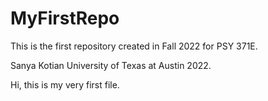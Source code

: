 # MyFirstRepo

This is the first repository created in Fall 2022 for PSY 371E. 

Sanya Kotian University of Texas at Austin 2022. 

Hi, this is my very first file. 
